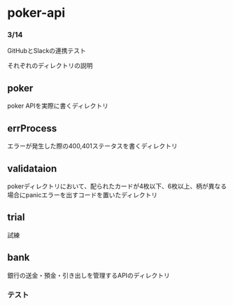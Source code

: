 # poker-api

### 3/14<br>
GitHubとSlackの連携テスト<br>

それぞれのディレクトリの説明<br>
<h2>poker</h2>
poker APIを実際に書くディレクトリ<br>

<h2>errProcess</h2>
エラーが発生した際の400,401ステータスを書くディレクトリ<br>

<h2>validataion</h2>
pokerディレクトリにおいて、配られたカードが4枚以下、6枚以上、柄が異なる場合にpanicエラーを出すコードを置いたディレクトリ

<h2>trial</h2>
試練<br>

<h2>bank</h2>
銀行の送金・預金・引き出しを管理するAPIのディレクトリ<br>

### テスト



